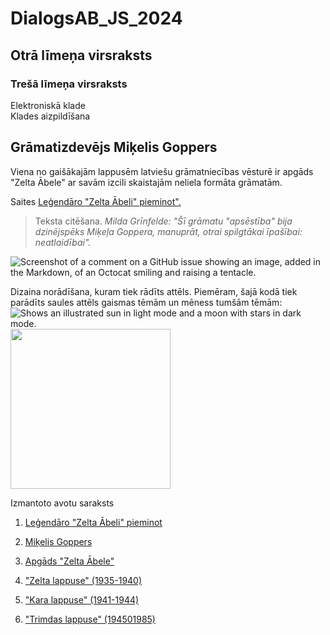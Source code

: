 # DialogsAB_JS_2024
## Otrā līmeņa virsraksts
### Trešā līmeņa virsraksts
Elektroniskā klade  
Klades aizpildīšana  

## Grāmatizdevējs Miķelis Goppers  
Viena no gaišākajām lappusēm latviešu grāmatniecības vēsturē ir apgāds "Zelta Ābele" ar savām izcili skaistajām neliela formāta grāmatām.

Saites  [Leģendāro "Zelta Ābeli" pieminot".](https://www.la.lv/legendaro-zelta-abeli-pieminot)


> Teksta citēšana. _Milda Grīnfelde: "Šī grāmatu "apsēstība" bija dzinējspēks Miķeļa Goppera, manuprāt, otrai spilgtākai īpašībai: neatlaidībai"._

![Screenshot of a comment on a GitHub issue showing an image, added in the Markdown, of an Octocat smiling and raising a tentacle.](https://myoctocat.com/assets/images/base-octocat.svg)

Dizaina norādīšana, kuram tiek rādīts attēls. Piemēram, šajā kodā tiek parādīts saules attēls gaismas tēmām un mēness tumšām tēmām:
<picture>
  <source media="(prefers-color-scheme: dark)" srcset="https://user-images.githubusercontent.com/25423296/163456776-7f95b81a-f1ed-45f7-b7ab-8fa810d529fa.png">
  <source media="(prefers-color-scheme: light)" srcset="https://user-images.githubusercontent.com/25423296/163456779-a8556205-d0a5-45e2-ac17-42d089e3c3f8.png">
  <img alt="Shows an illustrated sun in light mode and a moon with stars in dark mode." src="https://user-images.githubusercontent.com/25423296/163456779-a8556205-d0a5-45e2-ac17-42d089e3c3f8.png">
  <img src="https://onedrive.live.com/embed?resid=6F4194188FEAE4F1%219571&authkey=%21AP694yhDJSu8ajE&height=256" width="auto" height="256" />
</picture>

Izmantoto avotu saraksts
1. <p><a href="https://www.la.lv/legendaro-zelta-abeli-pieminot">Leģendāro "Zelta Ābeli" pieminot</a></p>
2. <p><a href="https://lv.wikipedia.org/wiki/Mi%C4%B7elis_Goppers">Miķelis Goppers</a></p>
3. <p><a href="https://www.biblioteka.lu.lv/resursi/izstades/virtualas-izstades/zelta-lappuse-latvijas-gramatnieciba/apgads-zelta-abele/">Apgāds "Zelta Ābele"</a></p>
4. <p><a href="https://www.biblioteka.lu.lv/resursi/izstades/virtualas-izstades/zelta-lappuse-latvijas-gramatnieciba/apgads-zelta-abele/zelta-lappuse-1935-1940/">"Zelta lappuse" (1935-1940)</a></p>
5. <p><a href="https://www.biblioteka.lu.lv/resursi/izstades/virtualas-izstades/zelta-lappuse-latvijas-gramatnieciba/apgads-zelta-abele/kara-lappuse-1941-1944/">"Kara lappuse" (1941-1944)</a></p>
6. <p><a href="https://www.biblioteka.lu.lv/resursi/izstades/virtualas-izstades/zelta-lappuse-latvijas-gramatnieciba/apgads-zelta-abele/trimdas-lappuse-1945-1985/">"Trimdas lappuse" (194501985)</a>


